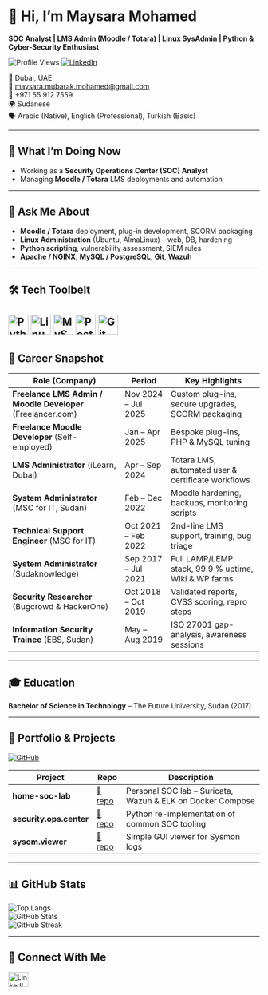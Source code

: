 # 👋 Hi, I’m Maysara Mohamed  
**SOC Analyst | LMS Admin (Moodle / Totara) | Linux SysAdmin | Python & Cyber-Security Enthusiast**

![Profile Views](https://komarev.com/ghpvc/?username=maysaraadmin&label=Profile%20views&color=0e75b6&style=flat)
[![LinkedIn](https://img.shields.io/badge/LinkedIn-0077B5?style=for-the-badge&logo=linkedin&logoColor=white)](https://www.linkedin.com/in/maysaranalyst)

📍 Dubai, UAE  
📧 maysara.mubarak.mohamed@gmail.com  
📱 +971 55 912 7559  
🌍 Sudanese  
🗣️ Arabic (Native), English (Professional), Turkish (Basic)

---

## 🚀 What I’m Doing Now
- Working as a **Security Operations Center (SOC) Analyst**  
- Managing **Moodle / Totara** LMS deployments and automation

---

## 💬 Ask Me About
- **Moodle / Totara** deployment, plug-in development, SCORM packaging  
- **Linux Administration** (Ubuntu, AlmaLinux) – web, DB, hardening  
- **Python scripting**, vulnerability assessment, SIEM rules  
- **Apache / NGINX**, **MySQL / PostgreSQL**, **Git**, **Wazuh**

---


## 🛠️ Tech Toolbelt
<a href="https://www.python.org" target="_blank"><img src="https://cdn.jsdelivr.net/gh/devicons/devicon/icons/python/python-original.svg" width="40" height="40" alt="Python"/></a>
<a href="https://www.linux.org" target="_blank"><img src="https://cdn.jsdelivr.net/gh/devicons/devicon/icons/linux/linux-original.svg" width="40" height="40" alt="Linux"/></a>
<a href="https://www.mysql.com" target="_blank"><img src="https://cdn.jsdelivr.net/gh/devicons/devicon/icons/mysql/mysql-original-wordmark.svg" width="40" height="40" alt="MySQL"/></a>
<a href="https://www.postgresql.org" target="_blank"><img src="https://cdn.jsdelivr.net/gh/devicons/devicon/icons/postgresql/postgresql-original-wordmark.svg" width="40" height="40" alt="PostgreSQL"/></a>
<a href="https://git-scm.com" target="_blank"><img src="https://cdn.jsdelivr.net/gh/devicons/devicon/icons/git/git-original.svg" width="40" height="40" alt="Git"/></a>
---

## 📄 Career Snapshot

| Role (Company) | Period | Key Highlights |
|---|---|---|
| **Freelance LMS Admin / Moodle Developer** (Freelancer.com) | Nov 2024 – Jul 2025 | Custom plug-ins, secure upgrades, SCORM packaging |
| **Freelance Moodle Developer** (Self-employed) | Jan – Apr 2025 | Bespoke plug-ins, PHP & MySQL tuning |
| **LMS Administrator** (iLearn, Dubai) | Apr – Sep 2024 | Totara LMS, automated user & certificate workflows |
| **System Administrator** (MSC for IT, Sudan) | Feb – Dec 2022 | Moodle hardening, backups, monitoring scripts |
| **Technical Support Engineer** (MSC for IT) | Oct 2021 – Feb 2022 | 2nd-line LMS support, training, bug triage |
| **System Administrator** (Sudaknowledge) | Sep 2017 – Jul 2021 | Full LAMP/LEMP stack, 99.9 % uptime, Wiki & WP farms |
| **Security Researcher** (Bugcrowd & HackerOne) | Oct 2018 – Oct 2019 | Validated reports, CVSS scoring, repro steps |
| **Information Security Trainee** (EBS, Sudan) | May – Aug 2019 | ISO 27001 gap-analysis, awareness sessions |

---

## 🎓 Education
**Bachelor of Science in Technology** – The Future University, Sudan (2017)

---

## 📂 Portfolio & Projects
[![GitHub](https://img.shields.io/badge/GitHub-100000?style=for-the-badge&logo=github&logoColor=white)](https://github.com/maysaraadmin)

| Project | Repo | Description |
|---------|------|-------------|
| **home-soc-lab** | [🔗 repo](https://github.com/maysaraadmin/home-soc-lab) | Personal SOC lab – Suricata, Wazuh & ELK on Docker Compose |
| **security.ops.center** | [🔗 repo](https://github.com/maysaraadmin/security.ops.center) | Python re-implementation of common SOC tooling |
| **sysom.viewer** | [🔗 repo](https://github.com/maysaraadmin/sysom.viewer) | Simple GUI viewer for Sysmon logs |

---

## 📊 GitHub Stats

![Top Langs](https://github-readme-stats.vercel.app/api/top-langs?username=maysaraadmin&show_icons=true&locale=en&layout=compact)  
![GitHub Stats](https://github-readme-stats.vercel.app/api?username=maysaraadmin&show_icons=true&locale=en)  
![GitHub Streak](https://github-readme-streak-stats.herokuapp.com/?user=maysaraadmin)

---

## 🤝 Connect With Me
<a href="https://www.linkedin.com/in/maysaranalyst" target="_blank">
  <img align="center" src="https://cdn.jsdelivr.net/gh/rahuldkjain/github-profile-readme-generator@master/src/images/icons/Social/linked-in-alt.svg" alt="LinkedIn" height="30" width="40"/>
</a>
